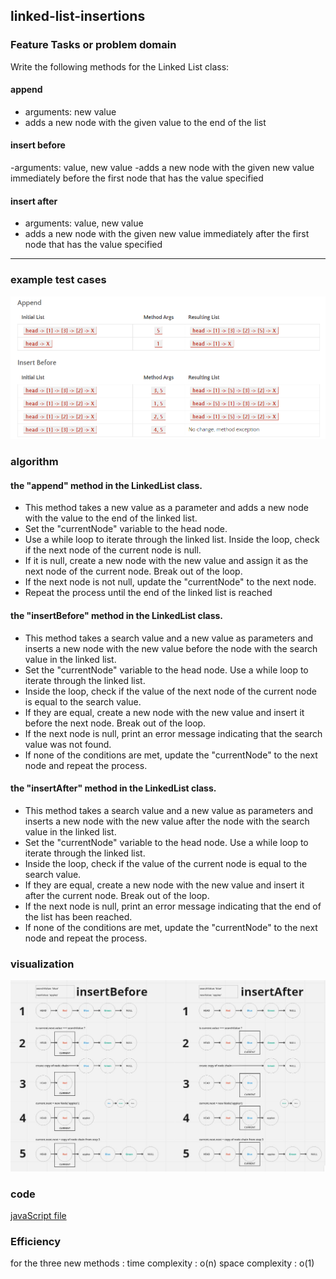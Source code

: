 ## linked-list-insertions

### Feature Tasks or problem domain

Write the following methods for the Linked List class:

#### append

- arguments: new value
- adds a new node with the given value to the end of the list

#### insert before

-arguments: value, new value
-adds a new node with the given new value immediately before the first node that has the value specified

#### insert after

- arguments: value, new value
- adds a new node with the given new value immediately after the first node that has the value specified
<hr>

### example test cases

![tests](./examplecases.png)

### algorithm

#### the "append" method in the LinkedList class.

- This method takes a new value as a parameter and adds a new node with the value to the end of the linked list.
- Set the "currentNode" variable to the head node.
- Use a while loop to iterate through the linked list. Inside the loop, check if the next node of the current node is null.
- If it is null, create a new node with the new value and assign it as the next node of the current node. Break out of the loop.
- If the next node is not null, update the "currentNode" to the next node.
- Repeat the process until the end of the linked list is reached

#### the "insertBefore" method in the LinkedList class.

- This method takes a search value and a new value as parameters and inserts a new node with the new value before the node with the search value in the linked list.
- Set the "currentNode" variable to the head node. Use a while loop to iterate through the linked list.
- Inside the loop, check if the value of the next node of the current node is equal to the search value.
- If they are equal, create a new node with the new value and insert it before the next node. Break out of the loop.
- If the next node is null, print an error message indicating that the search value was not found.
- If none of the conditions are met, update the "currentNode" to the next node and repeat the process.

#### the "insertAfter" method in the LinkedList class.

- This method takes a search value and a new value as parameters and inserts a new node with the new value after the node with the search value in the linked list.
- Set the "currentNode" variable to the head node. Use a while loop to iterate through the linked list.
- Inside the loop, check if the value of the current node is equal to the search value.
- If they are equal, create a new node with the new value and insert it after the current node. Break out of the loop.
- If the next node is null, print an error message indicating that the end of the list has been reached.
- If none of the conditions are met, update the "currentNode" to the next node and repeat the process.

### visualization

![visualization](./visualization.JPG)

### code

[javaScript file](./index.js)

### Efficiency

for the three new methods :
time complexity : o(n)
space complexity : o(1)
